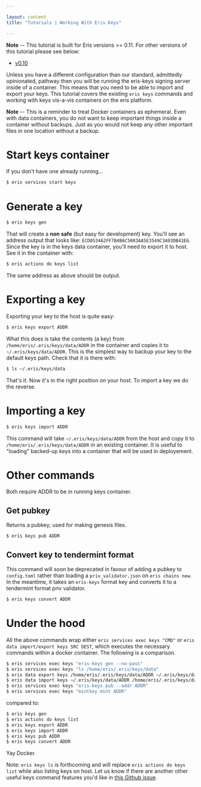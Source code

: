 ```yaml
---

layout: content
title: "Tutorials | Working With Eris Keys"

---
```


**Note** -- This tutorial is built for Eris versions >= 0.11. For other versions of this tutorial please see below:

* [v0.10](../keyexporting-v0.10/)

Unless you have a different configuration than our standard, admittedly opinionated, pathway then you will be running the eris-keys signing server inside of a container. This means that you need to be able to import and export your keys. This tutorial covers the existing `eris keys` commands and working with keys vis-a-vis containers on the eris platform.

**Note** -- This is a reminder to treat Docker containers as ephemeral. Even with data containers, you do not want to keep important things inside a container without backups. Just as you would not keep any other important files in one location without a backup.

# Start keys container

If you don't have one already running...

```bash
$ eris services start keys
```

# Generate a key

```bash
$ eris keys gen
```

That will create a **non safe** (but easy for development) key. You'll see an address output that looks like: `ECD053462FF7B4B6C5003AA5E3549C3A93DB41E6`. Since the key is in the keys data container, you'll need to export it to host. See it in the container with:

```bash
$ eris actions do keys list
```

The same address as above should be output. 

# Exporting a key

Exporting your key to the host is quite easy:

```bash
$ eris keys export ADDR
```

What this does is take the contents (a key) from `/home/eris/.eris/keys/data/ADDR` in the container and copies it to `~/.eris/keys/data/ADDR`. This is the simplest way to backup your key to the default keys path. Check that it is there with:

```bash
$ ls ~/.eris/keys/data
```

That's it. Now it's in the right position on your host. To import a key we do the reverse.

# Importing a key

```bash
$ eris keys import ADDR
```

This command will take `~/.eris/keys/data/ADDR` from the host and copy it to `/home/eris/.eris/keys/data/ADDR` in an existing container. It is useful to "loading" backed-up keys into a container that will be used in deployement.

# Other commands

Both require ADDR to be in running keys container.

## Get pubkey

Returns a pubkey; used for making genesis files. 

```bash
$ eris keys pub ADDR
```

## Convert key to tendermint format

This command will soon be deprecated in favour of adding a pubkey to `config.toml` rather than loading a `priv_validator.json` on `eris chains new`. In the meantime, it takes an `eris-keys` format key and converts it to a tendermint format priv validator. 

```bash
$ eris keys convert ADDR
```

# Under the hood
All the above commands wrap either `eris services exec keys "CMD"` or `eris data import/export keys SRC DEST`, which executes the necessary commands within a docker container. The following is a comparison.

```bash
$ eris services exec keys "eris-keys gen --no-pass"
$ eris services exec keys "ls /home/eris/.eris/keys/data"
$ eris data export keys /home/eris/.eris/keys/data/ADDR ~/.eris/keys/data/ADDR
$ eris data import keys ~/.eris/keys/data/ADDR /home/eris/.eris/keys/data/ADDR
$ eris services exec keys "eris-keys pub --addr ADDR"
$ eris services exec keys "mintkey mint ADDR"
```
compared to:

```bash
$ eris keys gen
$ eris actions do keys list
$ eris keys export ADDR
$ eris keys import ADDR
$ eris keys pub ADDR
$ eris keys convert ADDR
```

Yay Docker.

Note: `eris keys ls` is forthcoming and will replace `eris actions do keys list` while also listing keys on host. Let us know if there are another other useful keys command features you'd like in [this Github issue](https://github.com/eris-ltd/eris-cli/issues/356).
